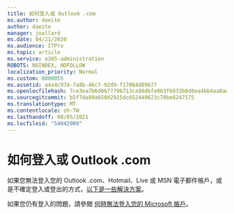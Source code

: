 ```yaml
---
title: 如何登入或 Outlook .com
ms.author: daeite
author: daeite
manager: joallard
ms.date: 04/21/2020
ms.audience: ITPro
ms.topic: article
ms.service: o365-administration
ROBOTS: NOINDEX, NOFOLLOW
localization_priority: Normal
ms.custom: 8000055
ms.assetid: a4a4c974-7a8b-46c7-92d9-f17084d89677
ms.openlocfilehash: 7ce3ea7b6d0677796713ca98dbfe863f6033b8d6ea4bb4aa0aef6a86df7ab119
ms.sourcegitcommit: b5f7da89a650d2915dc652449623c78be6247175
ms.translationtype: MT
ms.contentlocale: zh-TW
ms.lasthandoff: 08/05/2021
ms.locfileid: "54042909"
---
```

# <a name="how-to-sign-in-to-or-out-of-outlookcom"></a>如何登入或 Outlook .com

如果您無法登入您的 Outlook .com、Hotmail、Live 或 MSN 電子郵件帳戶，或是不確定登入或登出的方式，[以下是一些解決方案](https://go.microsoft.com/fwlink/p/?linkid=2005840)。
  
如果您仍有登入的問題，請參閱 [何時無法登入您的 Microsoft 帳戶](https://go.microsoft.com/fwlink/p/?linkid=837479)。